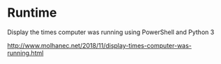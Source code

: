 # Runtime
Display the times computer was running using PowerShell and Python 3

http://www.molhanec.net/2018/11/display-times-computer-was-running.html
